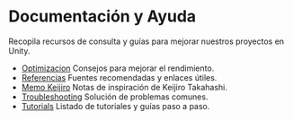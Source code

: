 # Documentación y Ayuda

Recopila recursos de consulta y guías para mejorar nuestros proyectos en Unity.

- [Optimizacion](Optimizacion/README.md) Consejos para mejorar el rendimiento.
- [Referencias](Referencias/README.md) Fuentes recomendadas y enlaces útiles.
- [Memo Keijiro](Referencias/keijiro_memo.md) Notas de inspiración de Keijiro Takahashi.
- [Troubleshooting](Troubleshooting/README.md) Solución de problemas comunes.
- [Tutorials](Tutorials/README.md) Listado de tutoriales y guías paso a paso.
